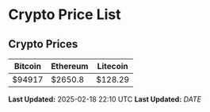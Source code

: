 # Crypto Price List

## Crypto Prices
| Bitcoin | Ethereum | Litecoin |
| ------- | -------- | -------- |
| $94917 | $2650.8 | $128.29 |
**Last Updated:** 2025-02-18 22:10 UTC
**Last Updated:** $DATE$
